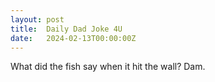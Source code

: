 ```yaml
---
layout: post
title:  Daily Dad Joke 4U
date:   2024-02-13T00:00:00Z
---
```

What did the fish say when it hit the wall? Dam.
